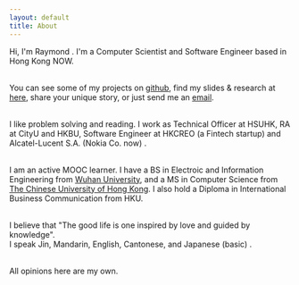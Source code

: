 ```yaml
---
layout: default
title: About
---
```

Hi, I'm Raymond . I'm a Computer Scientist and Software Engineer based in Hong Kong NOW.   
<br>  

You can see some of my projects on [github](https://github.com/muyun), find my slides & research at [here](http://muyun.github.io/research/), share your unique story, or just send me an [email](mailto:wenlzhao@gmail.com).  
<br>  

I like problem solving and reading. I work as Technical Officer at HSUHK, RA at CityU and HKBU, Software Engineer at HKCREO (a Fintech startup) and Alcatel-Lucent S.A. (Nokia Co. now) .   
<br>    

I am an active MOOC learner. I have a BS in Electroic and Information Engineering from [Wuhan University](https://www.sciencemag.org/collections/celebrating-125-years-academic-excellence-wuhan-university-1893-2018?fbclid=IwAR0RzFSkpxaI8wk61JDnE7p6SWr7SlKXLyoFHkrg4-iqKGiRyE2gZfaGl8s), and a MS in Computer Science from [The Chinese University of Hong Kong](http://www.cuhk.edu.hk/english/index.html). I also hold a Diploma in International Business Communication from HKU.   
<br>  

I believe that "The good life is one inspired by love and guided by knowledge".  
I speak Jin, Mandarin, English, Cantonese, and Japanese (basic) .  
<br>   


All opinions here are my own.  

